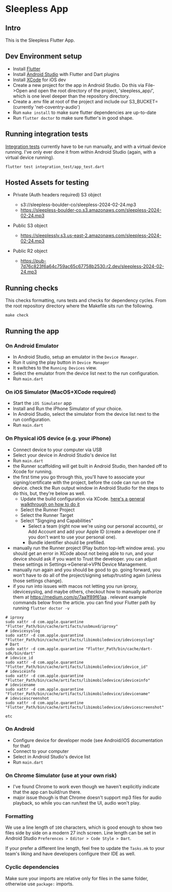 # Sleepless App

## Intro

This is the Sleepless Flutter App.

## Dev Environment setup

* Install [Flutter](https://flutter.dev/)
* Install [Android Studio](https://developer.android.com/studio) with Flutter and Dart plugins
* Install [XCode](https://developer.apple.com/xcode/) for iOS dev
* Create a new project for the app in Android Studio. Do this via File->Open and open the root directory of the project, 'sleepless_app/', which is one level deeper than the repository directory.
* Create a .env file at root of the project and include our S3_BUCKET= (currently 'net-coventry-audio')
* Run ``` make install ``` to make sure flutter dependencies are up-to-date
* Run ``` flutter doctor ``` to make sure flutter's in good shape.

## Running integration tests

[Integration tests](https://docs.flutter.dev/cookbook/testing/integration/introduction) currently have to be run manually, and with a virtual device running. I've only ever done it from within Android Studio (again, with a virtual device running).

```
flutter test integration_test/app_test.dart
```

## Hosted Assets for testing
* Private (Auth headers required) S3 object
  * s3://sleepless-boulder-co/sleepless-2024-02-24.mp3
  * https://sleepless-boulder-co.s3.amazonaws.com/sleepless-2024-02-24.mp3
* Public S3 object
  * https://sleeplesslv.s3.us-east-2.amazonaws.com/sleepless-2024-02-24.mp3
 
* Public R2 object
  * https://pub-7d76c823f6a64c759ac65c67758b2530.r2.dev/sleepless-2024-02-24.mp3

## Running checks

This checks formatting, runs tests and checks for dependency cycles. From the root repository directory where the Makefile sits run the following.

```
make check
```

## Running the app

### On Android Emulator

* In Android Studio, setup an emulator in the `Device Manager`.
* Run it using the play button in `Device Manager`
* It switches to the `Running Devices` view.
* Select the emulator from the device list next to the run configuration.
* Run `main.dart`

### On iOS Simulator (MacOS+XCode required)

* Start the `iOS Simulator` app
* Install and Run the iPhone Simulator of your choice.
* In Android Studio, select the simulator from the device list next to the run configuration.
* Run `main.dart`

### On Physical iOS device (e.g. your iPhone)

* Connect device to your computer via USB
* Select your device in Android Studio's device list
* Run `main.dart`
* the Runner scaffolding will get built in Android Studio, then handed off to Xcode for running.
* the first time you go through this, you'll have to associate your signing/certificate with the project, before the code can run on the device. check the Run output window in Android Studio for the steps to do this, but, they're below as well.
  * Update the build configuration via XCode. [here's a general walkthrough on how to do it](https://developer.apple.com/documentation/Xcode/configuring-the-build-settings-of-a-target)
  * Select the Runner Project
  * Select the Runner Target
  * Select "Signging and Capabilities"
     * Select a team (right now we're using our personal accounts), or Add Account and add your Apple ID (create a developer one if you don't want to use your personal one).
     * Bundle identifier should be prefilled.
* manually run the Runner project (Play button top-left window area). you should get an error in XCode about not being able to run, and your device should ask if you want to Trust the developer. you can adjust these settings in Settings->General->VPN Device Management.
* manually run again and you should be good to go. going forward, you won't have to do all of the project/signing setup/trusting again (unless those settings change).
* if you run into issues with macos not letting you run iproxy, idevicesyslog, and maybe others, checkout how to manually authorize them at https://medium.com/p/7aa1f89f61aa . relevant example commands below from the article. you can find your Flutter path by running `flutter doctor -v`

```
# iproxy
sudo xattr -d com.apple.quarantine "Flutter_Path/bin/cache/artifacts/usbmuxd/iproxy"
# idevicesyslog
sudo xattr -d com.apple.quarantine "Flutter_Path/bin/cache/artifacts/libimobiledevice/idevicesyslog"
# Dart
sudo xattr -d com.apple.quarantine "Flutter_Path/bin/cache/dart-sdk/bin/dart"
# idevice_id
sudo xattr -d com.apple.quarantine "Flutter_Path/bin/cache/artifacts/libimobiledevice/idevice_id"
# ideviceinfo
sudo xattr -d com.apple.quarantine "Flutter_Path/bin/cache/artifacts/libimobiledevice/ideviceinfo"
# idevicename
sudo xattr -d com.apple.quarantine "Flutter_Path/bin/cache/artifacts/libimobiledevice/idevicename"
# idevicescreenshot
sudo xattr -d com.apple.quarantine "Flutter_Path/bin/cache/artifacts/libimobiledevice/idevicescreenshot"

etc
```
  

### On Android

* Configure device for developer mode (see Android/iOS documentation for that)
* Connect to your computer
* Select in Android Studio's device list
* Run `main.dart`

### On Chrome Simulator (use at your own risk)

* I've found Chrome to work even though we haven't explicitly indicate that the app can build/run there.
* major issue though is that Chrome doesn't support mp3 files for audio playback, so while you can run/test the UI, audio won't play.



### Formatting

We use a line length of `100` characters, which is good enough to show two files side by side on a modern 27 inch
screen.
Line length can be set in Android Studio `Preferences > Editor > Code Style > Dart`.

If your prefer a different line length, feel free to update the `Tasks.mk` to your team's liking
and have developers configure their IDE as well.

### Cyclic dependencies

Make sure your imports are relative only for files in the same folder, otherwise use `package:` imports.

